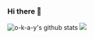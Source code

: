 ### Hi there 👋

<!--
**o-k-a-y/o-k-a-y** is a ✨ _special_ ✨ repository because its `README.md` (this file) appears on your GitHub profile.

Here are some ideas to get you started:

- 🔭 I’m currently working on ... 
- 🌱 I’m currently learning ... Angular and .Net core
- 👯 I’m looking to collaborate on ...
- 🤔 I’m looking for help with ...
- 💬 Ask me about ...
- 📫 How to reach me: ...
- 😄 Pronouns: ...
- ⚡ Fun fact: ...
-->

![o-k-a-y's github stats](https://github-readme-stats.vercel.app/api?username=o-k-a-y&show_icons=true&theme=default)
![](https://github-readme-stats.vercel.app/api/top-langs/?username=o-k-a-y&layout=compact&theme=default)
